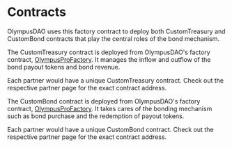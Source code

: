 # Contracts

OlympusDAO uses this factory contract to deploy both CustomTreasury and CustomBond contracts that play the central roles of the bond mechanism.

The CustomTreasury contract is deployed from OlympusDAO's factory contract, [OlympusProFactory](broken-reference). It manages the inflow and outflow of the bond payout tokens and bond revenue.

Each partner would have a unique CustomTreasury contract. Check out the respective partner page for the exact contract address.

The CustomBond contract is deployed from OlympusDAO's factory contract, [OlympusProFactory](broken-reference). It takes cares of the bonding mechanism such as bond purchase and the redemption of payout tokens.

Each partner would have a unique CustomBond contract. Check out the respective partner page for the exact contract address.
